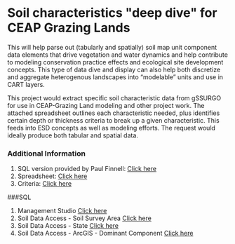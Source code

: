 # Soil characteristics "deep dive" for CEAP Grazing Lands
This will help parse out (tabularly and spatially) soil map unit component data elements that drive vegetation and water dynamics and help contribute to modeling conservation practice effects and ecological site development concepts. This type of data dive and display can also help both discretize and aggregate heterogenous landscapes into “modelable” units and use in CART layers.


This project would extract specific soil characteristic data from gSSURGO for use in CEAP-Grazing Land modeling and other project work. The attached spreadsheet outlines each characteristic needed, plus identifies certain depth or thickness criteria to break up a given characteristic. This feeds into ESD concepts as well as modeling efforts. The request would ideally produce both tabular and spatial data.

### Additional Information
1. SQL version provided by Paul Finnell: [Click here](https://github.com/jneme910/CEAP-Grazing-Lands/blob/master/SQL-Library/Lori_CarrieAnn_NASIS%20script%20from%20Finnell.txt)
2. Spreadsheet: [Click here](https://github.com/jneme910/CEAP-Grazing-Lands/blob/master/documents/Soil%20grouping_gSSURGO_forCEAP-GL_FINAL_11-25-2019.xlsx?raw=true)
3. Criteria: [Click here](https://jneme910.github.io/CEAP-Grazing-Lands/documents/Soil%20grouping_gSSURGO_forCEAP-GL_FINAL_11-25-2019.htm)

###SQL
1. Management Studio [Click here](https://github.com/jneme910/CEAP-Grazing-Lands/blob/master/SQL-Library/CEAP_Grazing.sql)
2. Soil Data Access - Soil Survey Area  [Click here](https://raw.githubusercontent.com/jneme910/CEAP-Grazing-Lands/master/SQL-Library/SSA_CEAP_Grazing_2019_0213.txt)
3. Soil Data Access - State [Click here](https://raw.githubusercontent.com/jneme910/CEAP-Grazing-Lands/master/SQL-Library/STATE_CEAP_Grazing_2019_0213.txt)
4. Soil Data Access - ArcGIS - Dominant Component [Click here](https://raw.githubusercontent.com/jneme910/CEAP-Grazing-Lands/master/SQL-Library/ArcGIS_testing_Dominant_Component_STATE_CEAP_Grazing_2019_0213.txt)


